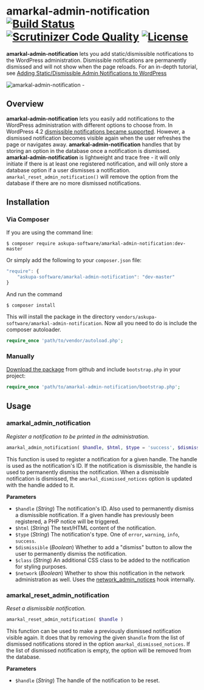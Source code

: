 # amarkal-admin-notification [![Build Status](https://scrutinizer-ci.com/g/askupasoftware/amarkal-admin-notification/badges/build.png?b=master)](https://scrutinizer-ci.com/g/askupasoftware/amarkal-admin-notification/build-status/master) [![Scrutinizer Code Quality](https://scrutinizer-ci.com/g/askupasoftware/amarkal-admin-notification/badges/quality-score.png?b=master)](https://scrutinizer-ci.com/g/askupasoftware/amarkal-admin-notification/?branch=master) [![License](https://img.shields.io/badge/license-GPL--3.0%2B-red.svg)](https://raw.githubusercontent.com/askupasoftware/amarkal-admin-notification/master/LICENSE)
**amarkal-admin-notification** lets you add static/dismissible notifications to the WordPress administration. Dismissible notifications are permanently dismissed and will not show when the page reloads. For an in-depth tutorial, see [Adding Static/Dismissible Admin Notifications to WordPress](https://blog.askupasoftware.com/adding-staticdismissible-admin-notifications-wordpress/)

![amarkal-admin-notification - ](https://askupasoftware.com/wp-content/uploads/2014/01/amarkal-admin-notifications.gif)

## Overview
**amarkal-admin-notification** lets you easily add notifications to the WordPress administration with different options to choose from. In WordPress 4.2 [dismissible notifications became supported](https://make.wordpress.org/core/2015/04/23/spinners-and-dismissible-admin-notices-in-4-2/). However, a dismissed notification becomes visible again when the user refreshes the page or navigates away. **amarkal-admin-notification** handles that by storing an option in the database once a notification is dismissed.  
**amarkal-admin-notification** is lightweight and trace free - it will only initiate if there is at least one registered notification, and will only store a database option if a user dismisses a notification. `amarkal_reset_admin_notification()` will remove the option from the database if there are no more dismissed notifications.

## Installation

### Via Composer

If you are using the command line:  
```
$ composer require askupa-software/amarkal-admin-notification:dev-master
```

Or simply add the following to your `composer.json` file:
```javascript
"require": {
    "askupa-software/amarkal-admin-notification": "dev-master"
}
```
And run the command 
```
$ composer install
```

This will install the package in the directory `vendors/askupa-software/amarkal-admin-notification`.
Now all you need to do is include the composer autoloader.

```php
require_once 'path/to/vendor/autoload.php';
```

### Manually

[Download the package](https://github.com/askupasoftware/amarkal-admin-notification/archive/master.zip) from github and include `bootstrap.php` in your project:

```php
require_once 'path/to/amarkal-admin-notification/bootstrap.php';
```

## Usage

### amarkal_admin_notification
*Register a notification to be printed in the administration.*
```php
amarkal_admin_notification( $handle, $html, $type = 'success', $dismissible = false, $class = '', $network = false )
```
This function is used to register a notification for a given handle. The handle is used as the notification's ID. If the notification is dismissible, the handle is used to permanently dismiss the notification. When a dismissible notification is dismissed, the `amarkal_dismissed_notices` option is updated with the handle added to it.

**Parameters**  
* `$handle` (*String*) The notification's ID. Also used to permanently dismiss a dismissible notification. If a given handle has previously been registered, a PHP notice will be triggered.
* `$html` (*String*)  The text/HTML content of the notification.
* `$type` (*String*)  The notification's type. One of `error`, `warning`, `info`, `success`.
* `$dismissible` (*Boolean*)  Whether to add a "dismiss" button to allow the user to permanently dismiss the notification.
* `$class` (*String*)  An additional CSS class to be added to the notification for styling purposes.
* `$network` (*Boolean*)  Whether to show this notification in the network administration as well. Uses the [network_admin_notices](https://codex.wordpress.org/Plugin_API/Action_Reference/network_admin_notices) hook internally.

### amarkal_reset_admin_notification
*Reset a dismissible notification.*
```php
amarkal_reset_admin_notification( $handle )
```
This function can be used to make a previously dismissed notification visible again. It does that by removing the given `$handle` from the list of dismissed notifications stored in the option `amarkal_dismissed_notices`. If the list of dismissed notification is empty, the option will be removed from the database.

**Parameters**  
* `$handle` (*String*)  The handle of the notification to be reset.
